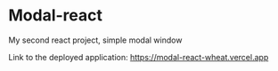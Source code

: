 # Modal-react
My second react project, simple modal window

Link to the deployed application: https://modal-react-wheat.vercel.app
